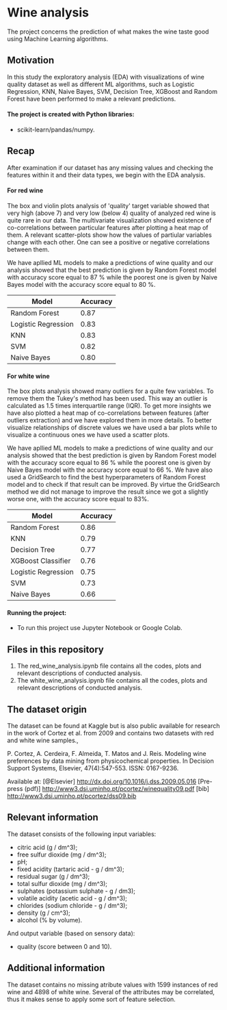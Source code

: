 # Wine analysis

The project concerns the prediction of what makes the wine taste good using Machine Learning algorithms. 

## Motivation

In this study the exploratory analysis (EDA) with visualizations of wine quality dataset as well as different ML algorithms, such as Logistic Regression, KNN, Naive Bayes, SVM, Decision Tree, XGBoost and Random Forest have been performed to make a relevant predictions.

#### The project is created with Python libraries:

 -  scikit-learn/pandas/numpy.

## Recap

After examination if our dataset has any missing values and checking the features within it and their data types, we begin with the EDA analysis. 

#### For red wine

The box and violin plots analysis of 'quality' target variable showed that very high (above 7) and very low (below 4) quality of analyzed red wine is quite rare in our data. The multivariate visualization showed existence of co-correlations between particular features after plotting a heat map of them. A relevant scatter-plots show how the values of partiular variables change with each other. One can see a positive or negative correlations between them.

We have apllied ML models to make a predictions of wine quality and our analysis showed that the best prediction is given by Random Forest model with accuracy score equal to 87 % while the poorest one is given by Naive Bayes model with the accuracy score equal to 80 %.

Model | Accuracy
------------ | ------------- 
Random Forest | 0.87
Logistic Regression | 0.83
KNN | 0.83
SVM | 0.82
Naive Bayes | 0.80


#### For white wine

The box plots analysis showed many outliers for a quite few variables. To remove them the Tukey's method has been used. This way an outlier is calculated as 1.5 times interquartile range (IQR). To get more insights we have also plotted a heat map of co-correlations between features (after outliers extraction) and we have explored them in more details. To better visualize relationships of discrete values we have used a bar plots while to visualize a continuous ones we have used a scatter plots.

We have apllied ML models to make a predictions of wine quality and our analysis showed that the best prediction is given by Random Forest model with the accuracy score equal to 86 % while the poorest one is given by Naive Bayes model with the accuracy score equal to 66 %. We have also used a GridSearch to find the best hyperparameters of Random Forest model and to check if that result can be improved. By virtue the GridSearch method we did not manage to improve the result since we got a slightly worse one, with the accuracy score equal to 83%.

Model | Accuracy
------------ | ------------- 
Random Forest | 0.86
KNN | 0.79
Decision Tree | 0.77
XGBoost Classifier | 0.76
Logistic Regression  | 0.75
SVM | 0.73
Naive Bayes | 0.66

#### Running the project:

* To run this project use Jupyter Notebook or Google Colab.

## Files in this repository

1. The red_wine_analysis.ipynb file contains all the codes, plots and relevant descriptions of conducted analysis.
2. The white_wine_analysis.ipynb file contains all the codes, plots and relevant descriptions of conducted analysis.

## The dataset origin

The dataset can be found at Kaggle but is also public available for research in the work of Cortez et al. from 2009 and contains two datasets with red and white wine samples.,

P. Cortez, A. Cerdeira, F. Almeida, T. Matos and J. Reis. Modeling wine preferences by data mining from physicochemical properties. In Decision Support Systems, Elsevier, 47(4):547-553. ISSN: 0167-9236.

Available at: [@Elsevier] http://dx.doi.org/10.1016/j.dss.2009.05.016 [Pre-press (pdf)] http://www3.dsi.uminho.pt/pcortez/winequality09.pdf [bib] http://www3.dsi.uminho.pt/pcortez/dss09.bib

## Relevant information

The dataset consists of the following input variables:

- citric acid (g / dm^3);
- free sulfur dioxide (mg / dm^3);
- pH;
- fixed acidity (tartaric acid - g / dm^3);
- residual sugar (g / dm^3);
- total sulfur dioxide (mg / dm^3);
- sulphates (potassium sulphate - g / dm3);
- volatile acidity (acetic acid - g / dm^3);
- chlorides (sodium chloride - g / dm^3);
- density (g / cm^3);
- alcohol (% by volume). 

And output variable (based on sensory data):

- quality (score between 0 and 10).


## Additional information

The dataset contains no missing atribute values with 1599 instances of red wine and 4898 of white wine. Several of the attributes may be correlated, thus it makes sense to apply some sort of feature selection.  

